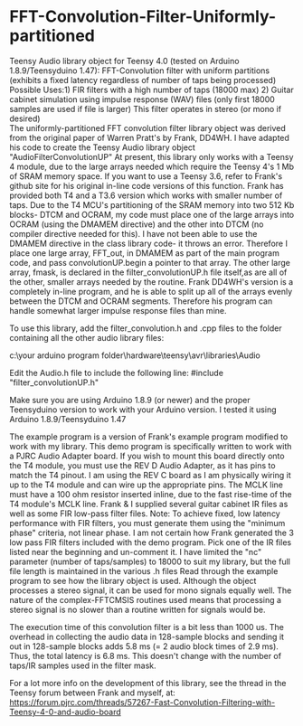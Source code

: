 # FFT-Convolution-Filter-Uniformly-partitioned

Teensy Audio library object for Teensy 4.0  (tested on Arduino 1.8.9/Teensyduino 1.47):
FFT-Convolution filter with uniform partitions (exhibits a fixed latency regardless of number of taps being processed)
Possible Uses:1) FIR filters with a high number of taps (18000 max)
              2) Guitar cabinet simulation using impulse response (WAV) files (only first 18000 samples are used if file 
                  is larger)
 This filter operates in stereo (or mono if desired)     
     The uniformly-partitioned FFT convolution filter library object was derived from the original paper of Warren Pratt's by 
 Frank, DD4WH. I have adapted his code to create the Teensy Audio library object "AudioFilterConvolutionUP" 
 At present, this library only works with a Teensy 4 module, due to the large arrays needed which require the Teensy 4's
 1 Mb of SRAM memory space. If you want to use a Teensy 3.6, refer to Frank's github site for his original in-line 
 code versions of this function. Frank has provided both T4 and a T3.6 version which works with smaller number of taps. 
     Due to the T4 MCU's partitioning of the SRAM memory into two 512 Kb blocks- DTCM and OCRAM, my code must place one of 
 the large arrays into OCRAM (using the DMAMEM directive) and the other into DTCM (no compiler directive needed for this). 
 I have not been able to use the DMAMEM directive in the class library code- it throws an error. Therefore I place one 
 large array, FFT_out,  in DMAMEM as part of the main program code, and pass convolutionUP.begin a pointer to that array. 
 The other large array, fmask, is declared in the filter_convolutionUP.h file itself,as are all of the other, 
 smaller arrays needed by the routine.
 Frank DD4WH's version is a completely in-line program, and he is able to split up all of the arrays evenly between the DTCM 
 and OCRAM segments. Therefore his program can handle somewhat larger impulse response files than mine.
    
 To use this library, add the filter_convolution.h and .cpp files to the folder containing all the other audio
 library files:
    
 c:\your arduino program folder\hardware\teensy\avr\libraries\Audio
    
 Edit the Audio.h file to include the following line:
   #include "filter_convolutionUP.h"
    
 Make sure you are using Arduino 1.8.9 (or newer) and the proper Teensyduino version to work with your
 Arduino version. I tested it using Arduino 1.8.9/Teensyduino 1.47
    
  The example program is a version of Frank's example program modified to work with my library. This demo
  program is specifically written to work with a PJRC Audio Adapter board. If you wish to mount this board directly
  onto the T4 module, you must use the REV D Audio Adapter, as it has pins to match the T4 pinout. I am using 
  the REV C board as I am physically wiring it up to the T4 module and can wire up the appropriate pins.
  The MCLK line must have a 100 ohm resistor inserted inline, due to the fast rise-time of the T4 module's MCLK line.
      Frank & I supplied several guitar cabinet IR files as well as some FIR low-pass filter files.
  Note: To achieve fixed, low latency performance with FIR filters, you must generate them using the "minimum phase" 
  criteria, not linear phase. I am not certain how Frank generated the 3 low pass FIR filters included with the demo
  program.
  Pick one of the IR files listed near the beginning and un-comment it. I have limited the "nc" parameter 
  (number of taps/samples) to 18000 to suit my library, but the full file length is maintained in the various .h files
  Read through the example program to see how the library object is used.
  Although the object processes a stereo signal, it can be used for mono signals equally well. The nature of the
  complex-FFTCMSIS routines used means that processing a stereo signal is no slower than a routine written 
  for signals would be. 
  
   The execution time of this convolution filter is a bit less than 1000 us. The overhead in collecting the
   audio data in 128-sample blocks and sending it out in 128-sample blocks adds 5.8 ms
   (= 2 audio block times of 2.9 ms).
   Thus, the total latency is 6.8 ms.
   This doesn't change with the number of taps/IR samples used in the filter mask.
   
   For a lot more info on the development of this library, see the thread in the Teensy forum between Frank
   and myself, at:
   https://forum.pjrc.com/threads/57267-Fast-Convolution-Filtering-with-Teensy-4-0-and-audio-board
   
   
   
  
  
